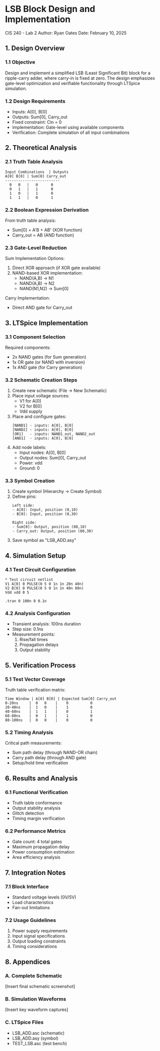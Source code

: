 # LSB Block Design and Implementation
CIS 240 - Lab 2
Author: Ryan Oates
Date: February 10, 2025

## 1. Design Overview

### 1.1 Objective
Design and implement a simplified LSB (Least Significant Bit) block for a ripple-carry adder, where carry-in is fixed at zero. The design emphasizes gate-level optimization and verifiable functionality through LTSpice simulation.

### 1.2 Design Requirements
- Inputs: A[0], B[0]
- Outputs: Sum[0], Carry_out
- Fixed constraint: Cin = 0
- Implementation: Gate-level using available components
- Verification: Complete simulation of all input combinations

## 2. Theoretical Analysis

### 2.1 Truth Table Analysis
```
Input Combinations  | Outputs
A[0] B[0] | Sum[0] Carry_out
-------------------------
  0   0   |   0      0
  0   1   |   1      0
  1   0   |   1      0
  1   1   |   0      1
```

### 2.2 Boolean Expression Derivation
From truth table analysis:
- Sum[0] = A'B + AB' (XOR function)
- Carry_out = AB (AND function)

### 2.3 Gate-Level Reduction
Sum Implementation Options:
1. Direct XOR approach (if XOR gate available)
2. NAND-based XOR implementation:
   - NAND(A,B) → N1
   - NAND(A,B) → N2
   - NAND(N1,N2) → Sum[0]

Carry Implementation:
- Direct AND gate for Carry_out

## 3. LTSpice Implementation

### 3.1 Component Selection
Required components:
- 2x NAND gates (for Sum generation)
- 1x OR gate (or NAND with inversion)
- 1x AND gate (for Carry generation)

### 3.2 Schematic Creation Steps
1. Create new schematic (File → New Schematic)
2. Place input voltage sources:
   - V1 for A[0]
   - V2 for B[0]
   - Vdd supply
3. Place and configure gates:
   ```
   [NAND1] - inputs: A[0], B[0]
   [NAND2] - inputs: A[0], B[0]
   [OR1]   - inputs: NAND1_out, NAND2_out
   [AND1]  - inputs: A[0], B[0]
   ```
4. Add node labels:
   - Input nodes: A[0], B[0]
   - Output nodes: Sum[0], Carry_out
   - Power: vdd
   - Ground: 0

### 3.3 Symbol Creation
1. Create symbol (Hierarchy → Create Symbol)
2. Define pins:
   ```
   Left side:
   - A[0]: Input, position (0,10)
   - B[0]: Input, position (0,30)
   
   Right side:
   - Sum[0]: Output, position (80,10)
   - Carry_out: Output, position (80,30)
   ```
3. Save symbol as "LSB_ADD.asy"

## 4. Simulation Setup

### 4.1 Test Circuit Configuration
```spice
* Test circuit netlist
V1 A[0] 0 PULSE(0 5 0 1n 1n 20n 40n)
V2 B[0] 0 PULSE(0 5 0 1n 1n 40n 80n)
Vdd vdd 0 5

.tran 0 100n 0 0.1n
```

### 4.2 Analysis Configuration
- Transient analysis: 100ns duration
- Step size: 0.1ns
- Measurement points:
  1. Rise/fall times
  2. Propagation delays
  3. Output stability

## 5. Verification Process

### 5.1 Test Vector Coverage
Truth table verification matrix:
```
Time Window | A[0] B[0] | Expected Sum[0] Carry_out
0-20ns     |  0   0    |    0          0
20-40ns    |  1   0    |    1          0
40-60ns    |  1   1    |    0          1
60-80ns    |  0   1    |    1          0
80-100ns   |  0   0    |    0          0
```

### 5.2 Timing Analysis
Critical path measurements:
- Sum path delay (through NAND-OR chain)
- Carry path delay (through AND gate)
- Setup/hold time verification

## 6. Results and Analysis

### 6.1 Functional Verification
- Truth table conformance
- Output stability analysis
- Glitch detection
- Timing margin verification

### 6.2 Performance Metrics
- Gate count: 4 total gates
- Maximum propagation delay
- Power consumption estimation
- Area efficiency analysis

## 7. Integration Notes

### 7.1 Block Interface
- Standard voltage levels (0V/5V)
- Load characteristics
- Fan-out limitations

### 7.2 Usage Guidelines
1. Power supply requirements
2. Input signal specifications
3. Output loading constraints
4. Timing considerations

## 8. Appendices

### A. Complete Schematic
[Insert final schematic screenshot]

### B. Simulation Waveforms
[Insert key waveform captures]

### C. LTSpice Files
- LSB_ADD.asc (schematic)
- LSB_ADD.asy (symbol)
- TEST_LSB.asc (test bench)